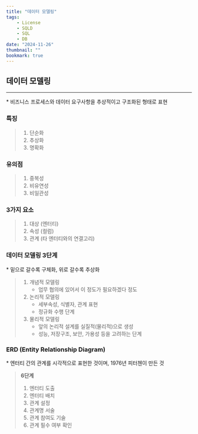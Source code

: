 ```yaml
---
title: "데이터 모델링"
tags:
    - License
    - SQLD
    - SQL
    - DB
date: "2024-11-26"
thumbnail: ""
bookmark: true
---
```


## 데이터 모델링
---
 \* 비즈니스 프로세스와 데이터 요구사항을 추상적이고 구조화된 형태로 표현


### 특징

> 1. 단순화
> 2. 추상화
> 3. 명확화



### 유의점

> 1. 중복성
> 2. 비유연성
> 3. 비일관성


### 3가지 요소

> 1. 대상 (엔터티)
> 2. 속성 (컬럼)
> 3. 관계 (타 엔터티와의 연결고리)


### 데이터 모델링 3단계
\* 밑으로 갈수록 구체화, 위로 갈수록 추상화

> 1. 개념적 모델링
>     - 업무 협의에 있어서 이 정도가 필요하겠다 정도
> 2. 논리적 모델링
>     - 세부속성, 식별자, 관계 표현
>     - 정규화 수행 단계
> 3. 물리적 모델링
>     - 앞의 논리적 설계를 실질적(물리적)으로 생성
>     - 성능, 저장구조, 보안, 가용성 등을 고려하는 단계


### ERD (Entity Relationship Diagram)
\* 엔터티 간의 관계를 시각적으로 표현한 것이며, 1976년 피터첸이 만든 것

>  **6단계**
> 1. 엔터티 도출
> 2. 엔터티 배치
> 3. 관계 설정
> 4. 관계명 서술
> 5. 관계 참여도 기술
> 6. 관계 필수 여부 확인
